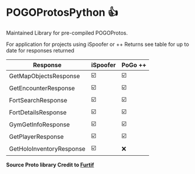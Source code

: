 # POGOProtosPython :+1:

Maintained Library for pre-compiled POGOProtos. 

For application for projects using iSpoofer or ++ Returns see table for up to date for responses returned


Response | iSpoofer | PoGo ++
---------|----------|---------
GetMapObjectsResponse|:ballot_box_with_check:  | :ballot_box_with_check:
GetEncounterResponse | :ballot_box_with_check: | :ballot_box_with_check:
FortSearchResponse   | :ballot_box_with_check: | :ballot_box_with_check:
FortDetailsResponse  | :ballot_box_with_check: | :ballot_box_with_check:
GymGetInfoResponse   | :ballot_box_with_check: | :ballot_box_with_check:
GetPlayerResponse    | :ballot_box_with_check: | :ballot_box_with_check:
GetHoloInventoryResponse | :ballot_box_with_check: | :x:



**Source Proto library Credit to [Furtif](https://github.com/Furtif/POGOProtos)**

